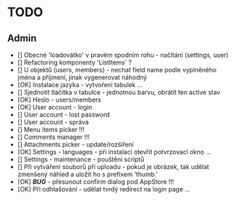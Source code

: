 # TODO

## Admin

* [] Obecné 'loadovátko' v pravém spodním rohu - načítání (settings, user)
* [] Refactoring komponenty 'ListItems' ?
* [] U objektů (users, members) - nechat field name podle vyplněného jména a přijmení, jinak vygenerovat náhodný
* [OK] Instalace jazyka - vytvoření tabulek ...
* [] Sjednotit tlačítka v tabulce - jednotnou barvu, obrátit ten active stav
* [OK] Heslo - users/members
* [OK] User account - login
* [] User account - lost password
* [] User account - správa
* [] Menu items picker !!!
* [] Comments manager !!!
* [] Attachments picker - update/rozšíření
* [OK] Settings - languages - při instalaci otevřít potvrzovací okno ...
* [] Settings - maintenance - pouštění scriptů
* [] Při vytváření souborů při uploadu - pokud je obrázek, tak udělat zmenšený náhled a uložit ho s prefixem 'thumb.'
* [OK] ***BUG*** - přesunout confirm dialog pod AppStore !!!
* [OK] Při odhlašování - udělat tvrdý redirect na login page ...
